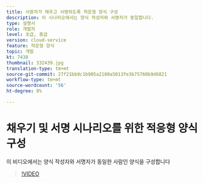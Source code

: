 ```yaml
---
title: 사용자가 채우고 서명하도록 적응형 양식 구성
description: 이 시나리오에서는 양식 작성자와 서명자가 동일합니다.
type: 설명서
role: 개발자
level: 초급, 중급
version: cloud-service
feature: 적응형 양식
topic: 개발
kt: 7438
thumbnail: 332439.jpg
translation-type: tm+mt
source-git-commit: 27f21bb9c1b905a2100a5013fe3b75760b9d6821
workflow-type: tm+mt
source-wordcount: '56'
ht-degree: 8%

---
```


# 채우기 및 서명 시나리오를 위한 적응형 양식 구성


이 비디오에서는 양식 작성자와 서명자가 동일한 사람인 양식을 구성합니다

>[!VIDEO](https://video.tv.adobe.com/v/332439/?quality=9&learn=on)

